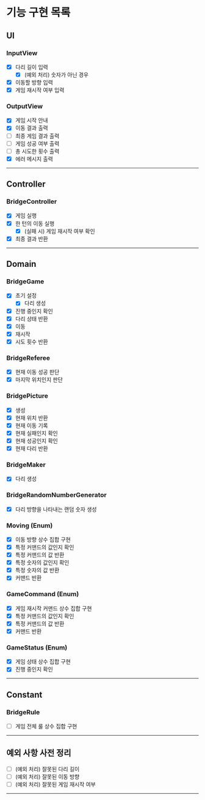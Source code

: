 # 기능 구현 목록

## UI
### InputView
- [x] 다리 길이 입력
  - [x] (예외 처리) 숫자가 아닌 경우
- [x] 이동할 방향 입력
- [x] 게임 재시작 여부 입력

### OutputView
- [x] 게임 시작 안내
- [x] 이동 결과 출력
- [ ] 최종 게임 결과 출력
- [ ] 게임 성공 여부 출력
- [ ] 총 시도한 횟수 출력
- [x] 에러 메시지 출력
---

## Controller
### BridgeController
- [x] 게임 실행
- [x] 한 턴의 이동 실행
  - [x] (실패 시) 게임 재시작 여부 확인
- [x] 최종 결과 반환
---

## Domain

### BridgeGame
- [x] 초기 설정
  - [x] 다리 생성
- [x] 진행 중인지 확인
- [x] 다리 상태 반환
- [x] 이동
- [x] 재시작
- [x] 시도 횟수 반환

### BridgeReferee
- [x] 현재 이동 성공 판단
- [x] 마지막 위치인지 판단

### BridgePicture
- [x] 생성
- [x] 현재 위치 반환
- [x] 현재 이동 기록
- [x] 현재 실패인지 확인
- [x] 현재 성공인지 확인
- [x] 현재 다리 반환

### BridgeMaker
- [x] 다리 생성

### BridgeRandomNumberGenerator
- [x] 다리 방향을 나타내는 랜덤 숫자 생성

### Moving (Enum)
- [x] 이동 방향 상수 집합 구현
- [x] 특정 커맨드의 값인지 확인
- [x] 특정 커맨드의 값 반환
- [x] 특정 숫자의 값인지 확인
- [x] 특정 숫자의 값 반환
- [x] 커맨드 반환

### GameCommand (Enum)
- [x] 게임 재시작 커맨드 상수 집합 구현
- [x] 특정 커맨드의 값인지 확인
- [x] 특정 커맨드의 값 반환
- [x] 커맨드 반환

### GameStatus (Enum)
- [x] 게임 상태 상수 집합 구현
- [x] 진행 중인지 확인
---

## Constant
### BridgeRule
- [ ] 게임 전체 룰 상수 집합 구현
---

## 예외 사항 사전 정리
- [ ] (예외 처리) 잘못된 다리 길이
- [ ] (예외 처리) 잘못된 이동 방향
- [ ] (예외 처리) 잘못된 게임 재시작 여부
---